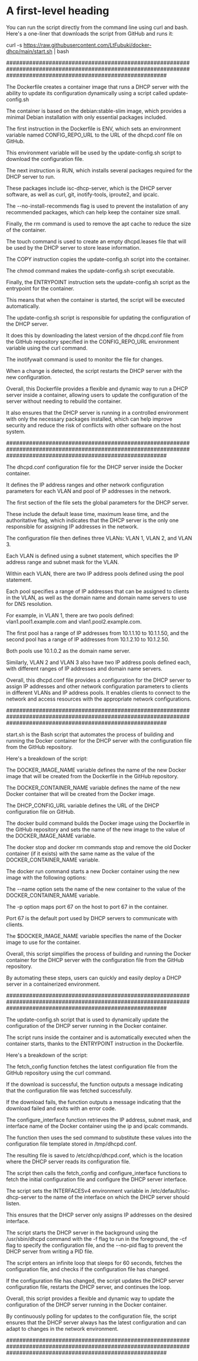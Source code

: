 # A first-level heading
You can run the script directly from the command line using curl and bash. Here's a one-liner that downloads the script from GitHub and runs it:

curl -s https://raw.githubusercontent.com/LtFubuki/docker-dhcp/main/start.sh | bash



#################################################################################################################################################################



The Dockerfile creates a container image that runs a DHCP server with the ability to update its configuration dynamically using a script called update-config.sh 

The container is based on the debian:stable-slim image, which provides a minimal Debian installation with only essential packages included.

The first instruction in the Dockerfile is ENV, which sets an environment variable named CONFIG_REPO_URL to the URL of the dhcpd.conf file on GitHub. 

This environment variable will be used by the update-config.sh script to download the configuration file.

The next instruction is RUN, which installs several packages required for the DHCP server to run. 

These packages include isc-dhcp-server, which is the DHCP server software, as well as curl, git, inotify-tools, iproute2, and ipcalc. 

The --no-install-recommends flag is used to prevent the installation of any recommended packages, which can help keep the container size small. 

Finally, the rm command is used to remove the apt cache to reduce the size of the container.

The touch command is used to create an empty dhcpd.leases file that will be used by the DHCP server to store lease information.

The COPY instruction copies the update-config.sh script into the container. 

The chmod command makes the update-config.sh script executable.

Finally, the ENTRYPOINT instruction sets the update-config.sh script as the entrypoint for the container. 

This means that when the container is started, the script will be executed automatically.

The update-config.sh script is responsible for updating the configuration of the DHCP server. 

It does this by downloading the latest version of the dhcpd.conf file from the GitHub repository specified in the CONFIG_REPO_URL environment variable using the curl command. 

The inotifywait command is used to monitor the file for changes. 

When a change is detected, the script restarts the DHCP server with the new configuration.

Overall, this Dockerfile provides a flexible and dynamic way to run a DHCP server inside a container, allowing users to update the configuration of the server without needing to rebuild the container. 

It also ensures that the DHCP server is running in a controlled environment with only the necessary packages installed, which can help improve security and reduce the risk of conflicts with other software on the host system.



#################################################################################################################################################################



The dhcpd.conf configuration file for the DHCP server inside the Docker container. 

It defines the IP address ranges and other network configuration parameters for each VLAN and pool of IP addresses in the network.

The first section of the file sets the global parameters for the DHCP server. 

These include the default lease time, maximum lease time, and the authoritative flag, which indicates that the DHCP server is the only one responsible for assigning IP addresses in the network.

The configuration file then defines three VLANs: VLAN 1, VLAN 2, and VLAN 3. 

Each VLAN is defined using a subnet statement, which specifies the IP address range and subnet mask for the VLAN.

Within each VLAN, there are two IP address pools defined using the pool statement. 

Each pool specifies a range of IP addresses that can be assigned to clients in the VLAN, as well as the domain name and domain name servers to use for DNS resolution.

For example, in VLAN 1, there are two pools defined: vlan1.pool1.example.com and vlan1.pool2.example.com. 

The first pool has a range of IP addresses from 10.1.1.10 to 10.1.1.50, and the second pool has a range of IP addresses from 10.1.2.10 to 10.1.2.50. 

Both pools use 10.1.0.2 as the domain name server.

Similarly, VLAN 2 and VLAN 3 also have two IP address pools defined each, with different ranges of IP addresses and domain name servers.

Overall, this dhcpd.conf file provides a configuration for the DHCP server to assign IP addresses and other network configuration parameters to clients in different VLANs and IP address pools. It enables clients to connect to the network and access resources with the appropriate network configurations.

#################################################################################################################################################################


start.sh is the Bash script that automates the process of building and running the Docker container for the DHCP server with the configuration file from the GitHub repository.

Here's a breakdown of the script:

The DOCKER_IMAGE_NAME variable defines the name of the new Docker image that will be created from the Dockerfile in the GitHub repository.

The DOCKER_CONTAINER_NAME variable defines the name of the new Docker container that will be created from the Docker image.

The DHCP_CONFIG_URL variable defines the URL of the DHCP configuration file on GitHub.

The docker build command builds the Docker image using the Dockerfile in the GitHub repository and sets the name of the new image to the value of the DOCKER_IMAGE_NAME variable.

The docker stop and docker rm commands stop and remove the old Docker container (if it exists) with the same name as the value of the DOCKER_CONTAINER_NAME variable.

The docker run command starts a new Docker container using the new image with the following options:

The --name option sets the name of the new container to the value of the DOCKER_CONTAINER_NAME variable.

The -p option maps port 67 on the host to port 67 in the container. 

Port 67 is the default port used by DHCP servers to communicate with clients.

The $DOCKER_IMAGE_NAME variable specifies the name of the Docker image to use for the container.

Overall, this script simplifies the process of building and running the Docker container for the DHCP server with the configuration file from the GitHub repository. 

By automating these steps, users can quickly and easily deploy a DHCP server in a containerized environment.



#################################################################################################################################################################


The update-config.sh script that is used to dynamically update the configuration of the DHCP server running in the Docker container. 

The script runs inside the container and is automatically executed when the container starts, thanks to the ENTRYPOINT instruction in the Dockerfile.

Here's a breakdown of the script:

The fetch_config function fetches the latest configuration file from the GitHub repository using the curl command. 

If the download is successful, the function outputs a message indicating that the configuration file was fetched successfully. 

If the download fails, the function outputs a message indicating that the download failed and exits with an error code.

The configure_interface function retrieves the IP address, subnet mask, and interface name of the Docker container using the ip and ipcalc commands. 

The function then uses the sed command to substitute these values into the configuration file template stored in /tmp/dhcpd.conf. 

The resulting file is saved to /etc/dhcp/dhcpd.conf, which is the location where the DHCP server reads its configuration file.

The script then calls the fetch_config and configure_interface functions to fetch the initial configuration file and configure the DHCP server interface.

The script sets the INTERFACESv4 environment variable in /etc/default/isc-dhcp-server to the name of the interface on which the DHCP server should listen. 

This ensures that the DHCP server only assigns IP addresses on the desired interface.

The script starts the DHCP server in the background using the /usr/sbin/dhcpd command with the -f flag to run in the foreground, the -cf flag to specify the configuration file, and the --no-pid flag to prevent the DHCP server from writing a PID file.

The script enters an infinite loop that sleeps for 60 seconds, fetches the configuration file, and checks if the configuration file has changed. 

If the configuration file has changed, the script updates the DHCP server configuration file, restarts the DHCP server, and continues the loop.

Overall, this script provides a flexible and dynamic way to update the configuration of the DHCP server running in the Docker container. 

By continuously polling for updates to the configuration file, the script ensures that the DHCP server always has the latest configuration and can adapt to changes in the network environment.



#################################################################################################################################################################
